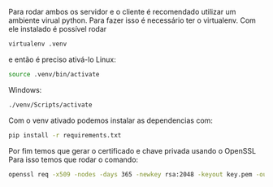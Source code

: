 Para rodar ambos os servidor e o cliente é recomendado utilizar um ambiente virual python. Para fazer isso é necessário ter o virtualenv.
Com ele instalado é possível rodar
```bash
virtualenv .venv
```

e então é preciso ativá-lo 
Linux:
```bash 
source .venv/bin/activate
```
Windows:
```bash
./venv/Scripts/activate
```

Com o venv ativado podemos instalar as dependencias com:
```bash
pip install -r requirements.txt
```

Por fim temos que gerar o certificado e chave privada usando o OpenSSL
Para isso temos que rodar o comando:
```bash
openssl req -x509 -nodes -days 365 -newkey rsa:2048 -keyout key.pem -out cert.pem -config cert.cnf
```
